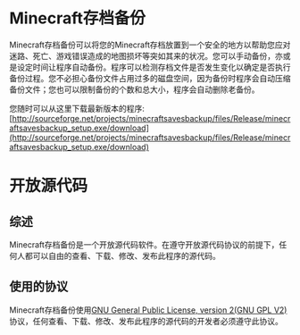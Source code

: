 # Minecraft存档备份
Minecraft存档备份可以将您的Minecraft存档放置到一个安全的地方以帮助您应对迷路、死亡、游戏错误造成的地图损坏等突如其来的状况。您可以手动备份，亦或是设定时间让程序自动备份。程序可以检测存档文件是否发生变化以确定是否执行备份过程。您不必担心备份文件占用过多的磁盘空间，因为备份时程序会自动压缩备份文件；您也可以限制备份的个数和总大小，程序会自动删除老备份。

您随时可以从这里下载最新版本的程序:[http://sourceforge.net/projects/minecraftsavesbackup/files/Release/minecraftsavesbackup_setup.exe/download](http://sourceforge.net/projects/minecraftsavesbackup/files/Release/minecraftsavesbackup_setup.exe/download)

# 开放源代码
## 综述
Minecraft存档备份是一个开放源代码软件。在遵守开放源代码协议的前提下，任何人都可以自由的查看、下载、修改、发布此程序的源代码。
## 使用的协议
Minecraft存档备份使用[GNU General Public License, version 2(GNU GPL V2)](http://www.gnu.org/licenses/gpl-2.0.html)协议，任何查看、下载、修改、发布此程序的源代码的开发者必须遵守此协议。
